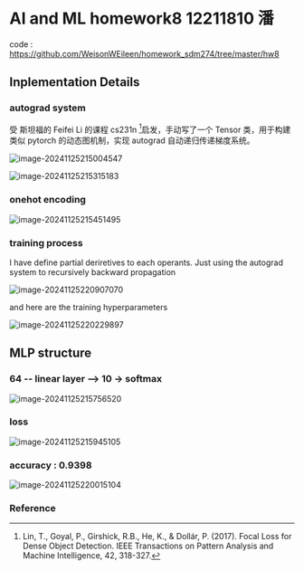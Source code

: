 # AI and ML homework8 12211810 潘

code : https://github.com/WeisonWEileen/homework_sdm274/tree/master/hw8

## Inplementation Details

### autograd system

受 斯坦福的 Feifei Li 的课程 cs231n [^1]启发，手动写了一个 Tensor 类，用于构建类似 pytorch 的动态图机制，实现  autograd 自动递归传递梯度系统。

![image-20241125215004547](./assets/image-20241125215004547.png)

![image-20241125215315183](./assets/image-20241125215315183.png)

### onehot encoding

![image-20241125215451495](./assets/image-20241125215451495.png)

### training process

I have define partial deriretives to each operants. Just using the autograd system to recursively backward propagation

![image-20241125220907070](./assets/image-20241125220907070.png)

and here are the training hyperparameters

![image-20241125220229897](./assets/image-20241125220229897.png)

## MLP structure

### 64 -- linear layer --> 10 ->  softmax

![image-20241125215756520](./assets/image-20241125215756520.png)

### loss

![image-20241125215945105](./assets/image-20241125215945105.png)

### accuracy : 0.9398

![image-20241125220015104](./assets/image-20241125220015104.png)

### Reference

[^1]: Lin, T., Goyal, P., Girshick, R.B., He, K., & Dollár, P. (2017). Focal Loss for Dense Object Detection. IEEE Transactions on Pattern Analysis and Machine Intelligence, 42, 318-327.

